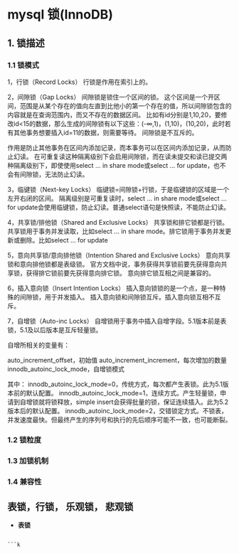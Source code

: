 # mysql 锁(InnoDB)


## 1. 锁描述

### 1.1 锁模式
1，行锁（Record Locks）
行锁是作用在索引上的。

2，间隙锁（Gap Locks）
间隙锁是锁住一个区间的锁。
这个区间是一个开区间，范围是从某个存在的值向左直到比他小的第一个存在的值，所以间隙锁包含的内容就是在查询范围内，而又不存在的数据区间。
比如有id分别是1,10,20，要修改id<15的数据，那么生成的间隙锁有以下这些：(-∞,1)，(1,10)，(10,20)，此时若有其他事务想要插入id=11的数据，则需要等待。
间隙锁是不互斥的。

作用是防止其他事务在区间内添加记录，而本事务可以在区间内添加记录，从而防止幻读。
在可重复读这种隔离级别下会启用间隙锁，而在读未提交和读已提交两种隔离级别下，即使使用select ... in share mode或select ... for update，也不会有间隙锁，无法防止幻读。

3，临键锁（Next-key Locks）
临键锁=间隙锁+行锁，于是临键锁的区域是一个左开右闭的区间。
隔离级别是可重复读时，select ... in share mode或select ... for update会使用临键锁，防止幻读。普通select语句是快照读，不能防止幻读。

4，共享锁/排他锁（Shared and Exclusive Locks）
共享锁和排它锁都是行锁。共享锁用于事务并发读取，比如select ... in share mode。排它锁用于事务并发更新或删除。比如select ... for update

5，意向共享锁/意向排他锁（Intention Shared and Exclusive Locks）
意向共享锁和意向排他锁都是表级锁。
官方文档中说，事务获得共享锁前要先获得意向共享锁，获得排它锁前要先获得意向排它锁。
意向排它锁互相之间是兼容的。

6，插入意向锁（Insert Intention Locks）
插入意向锁锁的是一个点，是一种特殊的间隙锁，用于并发插入。
插入意向锁和间隙锁互斥。插入意向锁互相不互斥。

7，自增锁（Auto-inc Locks）
自增锁用于事务中插入自增字段。5.1版本前是表锁，5.1及以后版本是互斥轻量锁。

自增所相关的变量有：

auto_increment_offset，初始值
auto_increment_increment，每次增加的数量
innodb_autoinc_lock_mode，自增锁模式

其中：
innodb_autoinc_lock_mode=0，传统方式，每次都产生表锁。此为5.1版本前的默认配置。
innodb_autoinc_lock_mode=1，连续方式。产生轻量锁，申请到自增锁就将锁释放，simple insert会获得批量的锁，保证连续插入。此为5.2版本后的默认配置。
innodb_autoinc_lock_mode=2，交错锁定方式。不锁表，并发速度最快。但最终产生的序列号和执行的先后顺序可能不一致，也可能断裂。

### 1.2 锁粒度

### 1.3 加锁机制

### 1.4 兼容性

##  表锁，行锁， 乐观锁， 悲观锁

- **表锁**
```

```k


